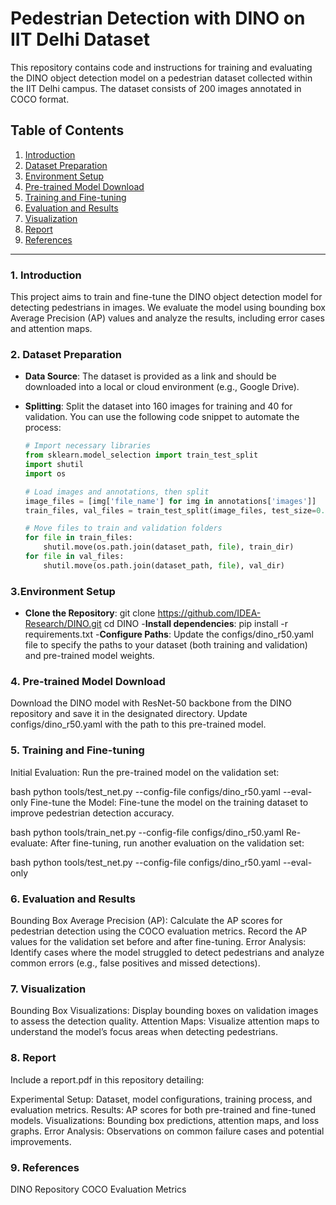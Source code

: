 # Pedestrian Detection with DINO on IIT Delhi Dataset

This repository contains code and instructions for training and evaluating the DINO object detection model on a pedestrian dataset collected within the IIT Delhi campus. The dataset consists of 200 images annotated in COCO format.

## Table of Contents
1. [Introduction](#introduction)
2. [Dataset Preparation](#dataset-preparation)
3. [Environment Setup](#environment-setup)
4. [Pre-trained Model Download](#pre-trained-model-download)
5. [Training and Fine-tuning](#training-and-fine-tuning)
6. [Evaluation and Results](#evaluation-and-results)
7. [Visualization](#visualization)
8. [Report](#report)
9. [References](#references)

---

### 1. Introduction

This project aims to train and fine-tune the DINO object detection model for detecting pedestrians in images. We evaluate the model using bounding box Average Precision (AP) values and analyze the results, including error cases and attention maps.

### 2. Dataset Preparation

- **Data Source**: The dataset is provided as a link and should be downloaded into a local or cloud environment (e.g., Google Drive).
- **Splitting**: Split the dataset into 160 images for training and 40 for validation. You can use the following code snippet to automate the process:

   ```python
   # Import necessary libraries
   from sklearn.model_selection import train_test_split
   import shutil
   import os

   # Load images and annotations, then split
   image_files = [img['file_name'] for img in annotations['images']]
   train_files, val_files = train_test_split(image_files, test_size=0.2, random_state=42)

   # Move files to train and validation folders
   for file in train_files:
       shutil.move(os.path.join(dataset_path, file), train_dir)
   for file in val_files:
       shutil.move(os.path.join(dataset_path, file), val_dir)
### 3.Environment Setup
- **Clone the Repository**:
  git clone https://github.com/IDEA-Research/DINO.git
  cd DINO
-**Install dependencies**:
  pip install -r requirements.txt
-**Configure Paths**:
  Update the configs/dino_r50.yaml file to specify the paths to your dataset (both training and validation) and pre-trained model weights.

### 4. Pre-trained Model Download
Download the DINO model with ResNet-50 backbone from the DINO repository and save it in the designated directory. Update configs/dino_r50.yaml with the path to this pre-trained model.

### 5. Training and Fine-tuning
Initial Evaluation: Run the pre-trained model on the validation set:

bash
python tools/test_net.py --config-file configs/dino_r50.yaml --eval-only
Fine-tune the Model: Fine-tune the model on the training dataset to improve pedestrian detection accuracy.

bash
python tools/train_net.py --config-file configs/dino_r50.yaml
Re-evaluate: After fine-tuning, run another evaluation on the validation set:

bash
python tools/test_net.py --config-file configs/dino_r50.yaml --eval-only

### 6. Evaluation and Results
Bounding Box Average Precision (AP): Calculate the AP scores for pedestrian detection using the COCO evaluation metrics. Record the AP values for the validation set before and after fine-tuning.
Error Analysis: Identify cases where the model struggled to detect pedestrians and analyze common errors (e.g., false positives and missed detections).

### 7. Visualization
Bounding Box Visualizations: Display bounding boxes on validation images to assess the detection quality.
Attention Maps: Visualize attention maps to understand the model’s focus areas when detecting pedestrians.

### 8. Report
Include a report.pdf in this repository detailing:

Experimental Setup: Dataset, model configurations, training process, and evaluation metrics.
Results: AP scores for both pre-trained and fine-tuned models.
Visualizations: Bounding box predictions, attention maps, and loss graphs.
Error Analysis: Observations on common failure cases and potential improvements.

### 9. References
DINO Repository
COCO Evaluation Metrics
